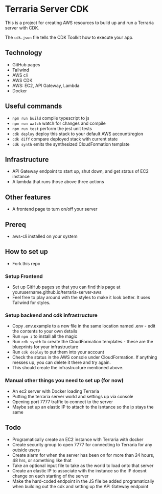 # Terraria Server CDK

This is a project for creating AWS resources to build up and run a Terraria server with CDK.

The `cdk.json` file tells the CDK Toolkit how to execute your app.

## Technology

- GitHub pages
- Tailwind
- AWS cli
- AWS CDK
- AWS: EC2, API Gateway, Lambda
- Docker

## Useful commands

 * `npm run build`   compile typescript to js
 * `npm run watch`   watch for changes and compile
 * `npm run test`    perform the jest unit tests
 * `cdk deploy`      deploy this stack to your default AWS account/region
 * `cdk diff`        compare deployed stack with current state
 * `cdk synth`       emits the synthesized CloudFormation template

## Infrastructure

- API Gateway endpoint to start up, shut down, and get status of EC2 instance
- A lambda that runs those above three actions

## Other features

- A frontend page to turn on/off your server

## Prereq

- aws-cli installed on your system

## How to set up

- Fork this repo

### Setup Frontend

- Set up GitHub pages so that you can find this page at yourusername.github.io/terraria-server-aws
- Feel free to play around with the styles to make it look better. It uses Tailwind for styles.

### Setup backend and cdk infrastructure

- Copy .env.example to a new file in the same location named .env - edit the contents to your own details
- Run `npm i` to install all the magic
- Run `cdk synth` to create the CloudFormation templates - these are the blueprints for your infrastructure
- Run `cdk deploy` to put them into your account
- Check the status in the AWS console under CloudFormation. If anything messes up, you can delete it there and try again.
- This should create the infrastructure mentioned above.

### Manual other things you need to set up (for now)

- An ec2 server with Docker loading Terraria
- Putting the terraria server world and settings up via console
- Opening port 7777 traffic to connect to the server
- Maybe set up an elastic IP to attach to the isntance so the ip stays the same

## Todo

- Programatically create an EC2 instance with Terraria with docker
- Create security group to open 7777 for connecting to Terraria for any outside users
- Create alarm for when the server has been on for more than 24 hours, 48 hrs, or something like that
- Take an optional input file to take as the world to load onto that server
- Create an elastic IP to associate with the instance so the IP doesnt change on each starting of the server
- Make the hard-coded endpoint in the JS file be added programatically when building out the cdk and setting up the API Gateway endpoint

